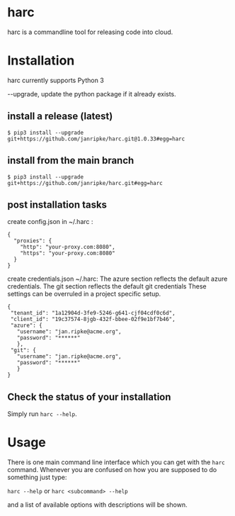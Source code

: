 harc
=

harc is a commandline tool for releasing code into cloud.

# Installation
harc currently supports Python 3

--upgrade, update the python package if it already exists. 

## install a release (latest)
```
$ pip3 install --upgrade git+https://github.com/janripke/harc.git@1.0.33#egg=harc
```

## install from the main branch
```
$ pip3 install --upgrade git+https://github.com/janripke/harc.git#egg=harc
```

## post installation tasks

create config.json in ~/.harc :
```
{
  "proxies": {
    "http": "your-proxy.com:8080",
    "https": "your-proxy.com:8080"
  }
}
```

create credentials.json ~/.harc:
The azure section reflects the default azure credentials.
The git section reflects the default git credentials
These settings can be overruled in a project specific setup.
```
{
 "tenant_id": "1a12904d-3fe9-5246-g641-cjf04cdf0c6d",
 "client_id": "19c37574-8jgb-432f-bbee-02f9e1bf7b46",
 "azure": {
   "username": "jan.ripke@acme.org",
   "password": "******"
   },
 "git": {
   "username": "jan.ripke@acme.org",
   "password": "******"
   }
}
```

## Check the status of your installation

Simply run `harc --help`.


# Usage

There is one main command line interface which you can get with the `harc` command. Whenever you are confused on how you are supposed to do something just type:

`harc --help` or `harc <subcommand> --help`

and a list of available options with descriptions will be shown.
